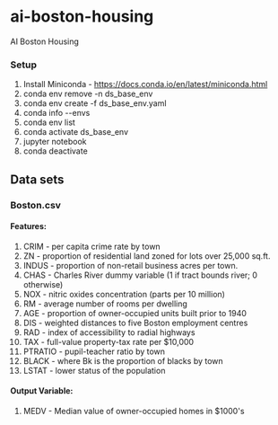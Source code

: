 # ai-boston-housing
AI Boston Housing

### Setup
1. Install Miniconda - https://docs.conda.io/en/latest/miniconda.html
2. conda env remove -n ds_base_env
3. conda env create -f ds_base_env.yaml
4. conda info --envs
5. conda env list
6. conda activate ds_base_env
7. jupyter notebook
8. conda deactivate


## Data sets

### Boston.csv
#### Features:
1. CRIM - per capita crime rate by town
2. ZN - proportion of residential land zoned for lots over 25,000 sq.ft.
3. INDUS - proportion of non-retail business acres per town.
4. CHAS - Charles River dummy variable (1 if tract bounds river; 0 otherwise)
5. NOX - nitric oxides concentration (parts per 10 million)
6. RM - average number of rooms per dwelling
7. AGE - proportion of owner-occupied units built prior to 1940
8. DIS - weighted distances to five Boston employment centres
9. RAD - index of accessibility to radial highways
10. TAX - full-value property-tax rate per $10,000
11. PTRATIO - pupil-teacher ratio by town
12. BLACK - where Bk is the proportion of blacks by town
13. LSTAT - lower status of the population
#### Output Variable:
1. MEDV - Median value of owner-occupied homes in $1000's
